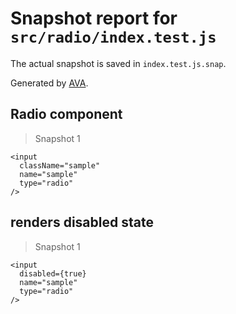 # Snapshot report for `src/radio/index.test.js`

The actual snapshot is saved in `index.test.js.snap`.

Generated by [AVA](https://avajs.dev).

## Radio component

> Snapshot 1

    <input
      className="sample"
      name="sample"
      type="radio"
    />

## renders disabled state

> Snapshot 1

    <input
      disabled={true}
      name="sample"
      type="radio"
    />
